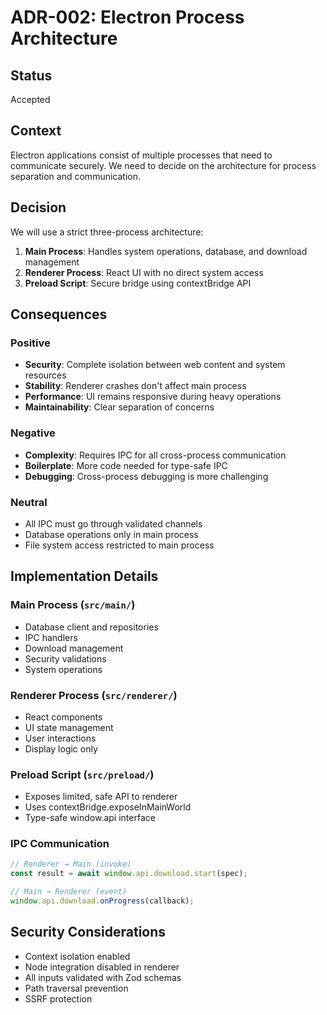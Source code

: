 # ADR-002: Electron Process Architecture

## Status
Accepted

## Context
Electron applications consist of multiple processes that need to communicate securely. We need to decide on the architecture for process separation and communication.

## Decision
We will use a strict three-process architecture:
1. **Main Process**: Handles system operations, database, and download management
2. **Renderer Process**: React UI with no direct system access
3. **Preload Script**: Secure bridge using contextBridge API

## Consequences

### Positive
- **Security**: Complete isolation between web content and system resources
- **Stability**: Renderer crashes don't affect main process
- **Performance**: UI remains responsive during heavy operations
- **Maintainability**: Clear separation of concerns

### Negative
- **Complexity**: Requires IPC for all cross-process communication
- **Boilerplate**: More code needed for type-safe IPC
- **Debugging**: Cross-process debugging is more challenging

### Neutral
- All IPC must go through validated channels
- Database operations only in main process
- File system access restricted to main process

## Implementation Details

### Main Process (`src/main/`)
- Database client and repositories
- IPC handlers
- Download management
- Security validations
- System operations

### Renderer Process (`src/renderer/`)
- React components
- UI state management
- User interactions
- Display logic only

### Preload Script (`src/preload/`)
- Exposes limited, safe API to renderer
- Uses contextBridge.exposeInMainWorld
- Type-safe window.api interface

### IPC Communication
```typescript
// Renderer → Main (invoke)
const result = await window.api.download.start(spec);

// Main → Renderer (event)
window.api.download.onProgress(callback);
```

## Security Considerations
- Context isolation enabled
- Node integration disabled in renderer
- All inputs validated with Zod schemas
- Path traversal prevention
- SSRF protection